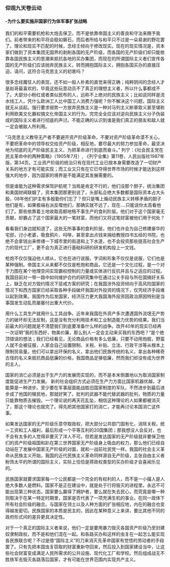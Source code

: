 ### 仰观九天卷云动
#### -为什么要实施非国家行为体军事扩张战略
我们的和平需要机枪和大炮去保卫，而不是依靠帝国主义的善良和守法来赐予我们。前者带来的和平将会稳如磐石，而后者所给与和平只不过是一朵易谢的野花罢了。理论和现实不匹配的时候，念经壬倾向于修改现实。现在的现实情况是，资本家们做到了资本集团无国界的剥削各国的无产阶级，而各国的无产阶级们却只能依靠各国民族主义的思潮来抵抗各地的买办集团，而现在的所谓国际主义者们宣传各国的无产阶级们应该抛弃民族主义，转而拥抱国际主义，拥抱各国买办的直接压迫，请问，这符合马克思主义的初衷吗？

很多念经魔怔人的表现，还不如一般人朴素的直觉来得正确；纯粹阴间的念经人才是赵哥最喜欢的，毕竟这些玩意动员不了真正的理想主义者，所以什么事都成不了。大部分小粉红或者类似民布的人，远称不上绝对的民族主义；比如说同样是流水线工人，凭什么欧洲工人比中国工人消费力强呢？你不解决这个问题，国际主义就无从谈起。强行要求弱势一方放弃民族主义是一种对马列主义断章取义甚至堪称利用欧美文化霸权搞文化帝国主义的行为。完完全全应该对逆向民族主义分子伪装成的国际主义者进行彻底的声讨。不能正确的认识到谁是我们真正的朋友和敌人就一定会被敌人所利用。

“马克思主义教导无产者不要避开资产阶级革命，不要对资产阶级革命漠不关心，不要把革命中的领导权交给资产阶级，相反地，要尽最大的努力参加革命，最坚决地为彻底的无产阶级民主主义、为把革命进行到底而奋斗。” 列宁：《社会民主党在民主革命中的两种策略》（1905年7月）, 《列宁全集》第11卷，人民出版社1987年版，第34页。工业资产阶级的统治只有在现代工业已按本身需要改造了一切财产关系的地方才有可能实现；而工业又只有在它已夺得世界市场的时候才能达到这样强大的地步，因为国家的境界是不能满足其发展需要的。

但是谁能为这种需求保驾护航呢？当局是肯定不行的，他们没那个胆子，统治集团和美国财阀联姻了，资本集团那更别说了，头部私企绝大多数都是国际资本占大头股，08年他们护主有多殷勤你们忘了？但只是嘴上煽动民族主义转移矛盾的胆子他们是有，如果极端右派反噬他们，那确实就不远了，现在....只能说你太高看他们了。那些依靠着土地收取高额地租不事生产的食利阶层。他们对于这个国家毫无贡献，却霸占了这个国家最大的一笔财富，而他们又将这笔财富被他们用于何处？       

看看我们身边就知道了，这些无所事事的食利阶层，他们也许会为自己修建豪华的宅邸，讨小老婆，吸食鸦片、吗啡，甚至拿出点钱来捐给教授四书五经的书院，也绝不会拿钱出来修缮一下城市里的街道和上下水道，也不会投资那些提高社会生产力的现代工厂，更不会为真正进行基础科研的研发机构投上一文钱。

枪炮不仅仅强迫他人顺从，它也在进行说服。字词和形象不仅仅是说服，它们也是某种强制。帝国主义从来都不仅仅是枪炮和商品，它还是一个文化过程，是一个对于力图在某个地理空间实现霸权控制的力量或实体进行反抗并且与之适应的过程。我国目前对一带一路中如何维护合约的研究集中在通过公关手段与所在国搞好关系上，缺乏在对方毁约情况下惩戒方案的研究；在我国涉外投资倾向于高风险国家的情况下和西方国家已经采取各种手段破坏我国对外投资的情况下，仅凭经济手段难以起到效果。我国作为后发国家，经济压力更大我国海外投资因政治原因特别是当事国发生动乱而屡屡付出重大代价。

用什么工具生产就用什么工具战争。近年来我国在外资产多次遭遇国外流氓无产势力的破坏却无法反制，这是没有充分利用技术和工业制造能力优势的结果。我们当前最大的问题就是不清楚我们到底要准备什么样的战争。改开40年的现实已经再一次证明“我的东西好，物美价廉，那么别人一定会主动来买我的东西吧？”是个绝顶错误的想法；我们已经看见，无论商品价格有多么低廉，只要不动用炮舰，野蛮人就不会被征服，人家会自己设置限制、关税、补贴、立法、行政干涉等从根本上限制贸易量。他们可以拿出环保的名义，拿出他们民族传统的名义，拿出各种稀奇古怪的名义来抵抗商品低廉的价格，我国商品足够低廉，然而我们却没有成为世界的主人。

国家的消亡必须是出于生产力的发展而实现的，而不是本末倒置地以为取消国家制度能促进生产力发展。 新的社会组织方式必须在生产力方面比国家机器优越，才能算是一种进步。至少要在军事层面能战胜旧国家制度的军队，不然进步到最后进步成了他国的殖民地，那就好笑了。批判的武器不能代替武器的批判，物质的力量只能靠物质去摧毁。一个理论说的再天花乱坠，相信这种理论的人如果都被消灭了，那这个理论也就完了。得先把其他国家打的消亡，才能再讨论本国消亡这件事。

如果发达国家的无产阶级乐意夺取政权，把大部分公共部门国有化，消除关税，统一工资和工人福利，最后形成一个平等互利的20国集团；那我想没人会反对，也不会有太多的人觉得非要灭了洋人不可。但若是发达国家的无产阶级就非要保卫他们的资产阶级祖国和趴在第三世界国家无产阶级身上吸血的权力，那么他们已经自动站在了发展中国家无产阶级的对面，就和一战前社民党一样。我国的社会主义革命从民族主义开始，我国的近代民族主义革命同样源自无产阶级，主张自由主义者粉饰太平的所谓的国际主义，实际上恰恰是蒋政权类型的买办阶级才会喜闻乐见的。

民族国家就要求国家每一个公民都是一个完全的有权利的人，而不是一小撮人是人绝大多数人是燃料。国家不是正在建设中，就是处于行将毁灭的进程里。永远不可能出现第三种状态。国家要么赢得了拥护者，要么就在失去民心，而究竟是哪一种则取决于在某一特定时期里，国家是否代表了一项充满生机的事业。在同一政体下所有社会阶级的融合。与国家在领土以及人种方面的扩张相应地，内在的融合也变得越发密切。民族国家的本质是民主的，因此在某种意义上来讲，要比其他不同的政府形式间的差异更具决定性。

对于一个真正的国际主义者来说，他们一定是要用暴力毁灭各国资产阶级乃至封建奴隶制政权，而不是和他们混在一起。和各路买办和这样的虫豸在一起怎么能实现各民族联合呢？不过是借“国际主义”的刀来消灭先革命国家有觉悟的劳动者的手段罢了。只有先把本国虫豸窃取的财富重新夺回来，然后投入到国家建设当中，让这些社会财富变成满足人民所需求的公共设施、现代化工厂和学校。然后组成战无不胜铁军去毁灭各路落后国家，才有可能在世界范围内实现共产主义。 
